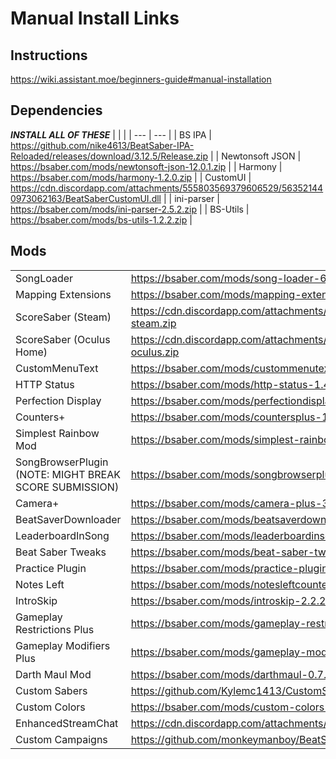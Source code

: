 <!-- TITLE: Manual Install Links -->
<!-- SUBTITLE: Links to install mods manually for Beat Saber v0.13.2 -->

# Manual Install Links

## Instructions
https://wiki.assistant.moe/beginners-guide#manual-installation
 
## Dependencies 
***INSTALL ALL OF THESE***
| | |
| --- | --- |
| BS IPA | https://github.com/nike4613/BeatSaber-IPA-Reloaded/releases/download/3.12.5/Release.zip |
| Newtonsoft JSON | https://bsaber.com/mods/newtonsoft-json-12.0.1.zip |
| Harmony | https://bsaber.com/mods/harmony-1.2.0.zip |
| CustomUI | https://cdn.discordapp.com/attachments/555803569379606529/563521440973062163/BeatSaberCustomUI.dll |
| ini-parser | https://bsaber.com/mods/ini-parser-2.5.2.zip |
| BS-Utils | https://bsaber.com/mods/bs-utils-1.2.2.zip |
 
## Mods
| | |
| --- | --- |
| SongLoader | https://bsaber.com/mods/song-loader-6.9.5.zip |
| Mapping Extensions | https://bsaber.com/mods/mapping-extensions-1.1.1.zip |
| ScoreSaber (Steam) | https://cdn.discordapp.com/attachments/442697165513687062/563188455077707817/scoresaber-2.1.1-steam.zip |
| ScoreSaber (Oculus Home) | https://cdn.discordapp.com/attachments/442697165513687062/563188454536773632/scoresaber-2.1.1-oculus.zip |
| CustomMenuText | https://bsaber.com/mods/custommenutext-3.0.1.zip |
| HTTP Status | https://bsaber.com/mods/http-status-1.4.1.zip |
| Perfection Display | https://bsaber.com/mods/perfectiondisplay-1.5.1.zip | 
| Counters+ | https://bsaber.com/mods/countersplus-1.5.2.zip |
| Simplest Rainbow Mod | https://bsaber.com/mods/simplest-rainbow-mod-1.5.1.zip | 
| SongBrowserPlugin (NOTE: MIGHT BREAK SCORE SUBMISSION) | https://bsaber.com/mods/songbrowserplugin-3.0.4.zip |
| Camera+ | https://bsaber.com/mods/camera-plus-3.2.6.zip |
| BeatSaverDownloader | https://bsaber.com/mods/beatsaverdownloader-3.3.1.zip |
| LeaderboardInSong | https://bsaber.com/mods/leaderboardinsong-1.1.2.zip |
| Beat Saber Tweaks | https://bsaber.com/mods/beat-saber-tweaks-4.4.1.zip |
| Practice Plugin | https://bsaber.com/mods/practice-plugin-4.2.4.zip |
| Notes Left | https://bsaber.com/mods/notesleftcounter-1.1.0.zip |
| IntroSkip | https://bsaber.com/mods/introskip-2.2.2.zip |
| Gameplay Restrictions Plus | https://bsaber.com/mods/gameplay-restrictions-plus-1.2.0.zip |
| Gameplay Modifiers Plus | https://bsaber.com/mods/gameplay-modifiers-plus-1.9.2.zip |
| Darth Maul Mod | https://bsaber.com/mods/darthmaul-0.7.0.zip |
| Custom Sabers | https://github.com/Kylemc1413/CustomSaberPlugin/releases/download/2.8.3/CustomSabers2.8.3.zip |
| Custom Colors | https://bsaber.com/mods/custom-colors-1.11.3.zip | 
| EnhancedStreamChat | https://cdn.discordapp.com/attachments/555803569379606529/563513516129124372/EnhancedStreamChat.zip |
| Custom Campaigns | https://github.com/monkeymanboy/BeatSaberDailyChallenges/releases/tag/2.1.0 |